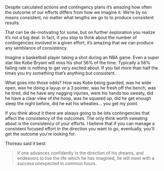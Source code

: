 <!--
slug: expected-outcomes-handling-failure
date: Mon Jan 14 2008 09:00:00 GMT+0100 (CET)
tags: goals, philosophy
title: Expected Outcomes, Handling Failure
id: 98736283
link: http://joreteg.com/post/98736283/expected-outcomes-handling-failure
raw: {"blog_name":"henrikjoreteg","id":98736283,"post_url":"http://joreteg.com/post/98736283/expected-outcomes-handling-failure","slug":"expected-outcomes-handling-failure","type":"text","date":"2008-01-14 08:00:00 GMT","timestamp":1200297600,"state":"published","format":"markdown","reblog_key":"eNZ4mZTU","tags":["goals","philosophy"],"short_url":"http://tmblr.co/ZgL_Yy5ufYR","recommended_source":null,"recommended_color":null,"highlighted":[],"note_count":0,"title":"Expected Outcomes, Handling Failure","body":"<p>Despite calculated actions and contingency plans it&rsquo;s amazing how often the outcome of our efforts differs from how we imagine it. We&rsquo;re by no means consistent, no matter what lengths we go to to produce consistent results.</p>\n\n<p>That can be de-motivating for some, but on further exploration you realize it&rsquo;s not a big deal. In fact, if you stop to think about the number of contingencies involved in a given effort, it&rsquo;s amazing that we can produce any semblance of consistency.</p>\n\n<p>Imagine a basketball player taking a shot during an NBA game. Even a super star like Kobe Bryant will miss his shot 56% of the time. Typically a 56% failing rate is nothing to get very excited about. If you fail more than half the times you try something that&rsquo;s anything but consistent.</p>\n\n<p>What goes into those odds? How was Kobe being guarded, was he wide open, was he doing a layup or a 3 pointer, was he fresh off the bench, was he tired, did he have any nagging injuries, were his hands too sweaty, did he have a clear view of the hoop, was he squared up, did he get enough sleep the night before, did he eat his wheaties&hellip; you get my point.</p>\n\n<p>If you think about it there are always going to be lots contingencies that affect the consistency of the outcomes. The only think worth sweating about is the consistency of your efforts. I believe that if you can manage a consistent focused effort in the direction you want to go, eventually, you&rsquo;ll get the outcome you&rsquo;re looking for.</p>\n\n<p>Thoreau said it best:</p>\n\n<blockquote>If one advances confidently in the direction of his dreams, and endeavors to live the life which he has imagined, he will meet with a success unexpected in common hours.</blockquote>","reblog":{"tree_html":"","comment":"<p><p>Despite calculated actions and contingency plans it’s amazing how often the outcome of our efforts differs from how we imagine it. We’re by no means consistent, no matter what lengths we go to to produce consistent results.</p>\n\n<p>That can be de-motivating for some, but on further exploration you realize it’s not a big deal. In fact, if you stop to think about the number of contingencies involved in a given effort, it’s amazing that we can produce any semblance of consistency.</p>\n\n<p>Imagine a basketball player taking a shot during an NBA game. Even a super star like Kobe Bryant will miss his shot 56% of the time. Typically a 56% failing rate is nothing to get very excited about. If you fail more than half the times you try something that’s anything but consistent.</p>\n\n<p>What goes into those odds? How was Kobe being guarded, was he wide open, was he doing a layup or a 3 pointer, was he fresh off the bench, was he tired, did he have any nagging injuries, were his hands too sweaty, did he have a clear view of the hoop, was he squared up, did he get enough sleep the night before, did he eat his wheaties… you get my point.</p>\n\n<p>If you think about it there are always going to be lots contingencies that affect the consistency of the outcomes. The only think worth sweating about is the consistency of your efforts. I believe that if you can manage a consistent focused effort in the direction you want to go, eventually, you’ll get the outcome you’re looking for.</p>\n\n<p>Thoreau said it best:</p>\n\n<blockquote>If one advances confidently in the direction of his dreams, and endeavors to live the life which he has imagined, he will meet with a success unexpected in common hours.</blockquote></p>"},"trail":[{"blog":{"name":"henrikjoreteg","active":true,"theme":{"header_full_width":1500,"header_full_height":500,"header_focus_width":676,"header_focus_height":380,"avatar_shape":"circle","background_color":"#F6F6F6","body_font":"Helvetica Neue","header_bounds":"0,1249,380,573","header_image":"http://static.tumblr.com/df7befc8b0387cf597578e613c221cb3/uzkwgdq/FAjnt7hyg/tumblr_static_agmw2bdhkjs4ws4sscw44swgc.jpg","header_image_focused":"http://static.tumblr.com/df7befc8b0387cf597578e613c221cb3/uzkwgdq/1oSnt7hyh/tumblr_static_tumblr_static_agmw2bdhkjs4ws4sscw44swgc_focused_v3.jpg","header_image_scaled":"http://static.tumblr.com/df7befc8b0387cf597578e613c221cb3/uzkwgdq/FAjnt7hyg/tumblr_static_agmw2bdhkjs4ws4sscw44swgc_2048_v2.jpg","header_stretch":true,"link_color":"#529ECC","show_avatar":true,"show_description":true,"show_header_image":true,"show_title":true,"title_color":"#444444","title_font":"Helvetica Neue","title_font_weight":"bold"}},"post":{"id":"98736283"},"content_raw":"<p><p>Despite calculated actions and contingency plans it’s amazing how often the outcome of our efforts differs from how we imagine it. We’re by no means consistent, no matter what lengths we go to to produce consistent results.</p>\n\n<p>That can be de-motivating for some, but on further exploration you realize it’s not a big deal. In fact, if you stop to think about the number of contingencies involved in a given effort, it’s amazing that we can produce any semblance of consistency.</p>\n\n<p>Imagine a basketball player taking a shot during an NBA game. Even a super star like Kobe Bryant will miss his shot 56% of the time. Typically a 56% failing rate is nothing to get very excited about. If you fail more than half the times you try something that’s anything but consistent.</p>\n\n<p>What goes into those odds? How was Kobe being guarded, was he wide open, was he doing a layup or a 3 pointer, was he fresh off the bench, was he tired, did he have any nagging injuries, were his hands too sweaty, did he have a clear view of the hoop, was he squared up, did he get enough sleep the night before, did he eat his wheaties… you get my point.</p>\n\n<p>If you think about it there are always going to be lots contingencies that affect the consistency of the outcomes. The only think worth sweating about is the consistency of your efforts. I believe that if you can manage a consistent focused effort in the direction you want to go, eventually, you’ll get the outcome you’re looking for.</p>\n\n<p>Thoreau said it best:</p>\n\n<blockquote>If one advances confidently in the direction of his dreams, and endeavors to live the life which he has imagined, he will meet with a success unexpected in common hours.</blockquote></p>","content":"<p><p>Despite calculated actions and contingency plans it’s amazing how often the outcome of our efforts differs from how we imagine it. We’re by no means consistent, no matter what lengths we go to to produce consistent results.</p>\n\n<p>That can be de-motivating for some, but on further exploration you realize it’s not a big deal. In fact, if you stop to think about the number of contingencies involved in a given effort, it’s amazing that we can produce any semblance of consistency.</p>\n\n<p>Imagine a basketball player taking a shot during an NBA game. Even a super star like Kobe Bryant will miss his shot 56% of the time. Typically a 56% failing rate is nothing to get very excited about. If you fail more than half the times you try something that’s anything but consistent.</p>\n\n<p>What goes into those odds? How was Kobe being guarded, was he wide open, was he doing a layup or a 3 pointer, was he fresh off the bench, was he tired, did he have any nagging injuries, were his hands too sweaty, did he have a clear view of the hoop, was he squared up, did he get enough sleep the night before, did he eat his wheaties… you get my point.</p>\n\n<p>If you think about it there are always going to be lots contingencies that affect the consistency of the outcomes. The only think worth sweating about is the consistency of your efforts. I believe that if you can manage a consistent focused effort in the direction you want to go, eventually, you’ll get the outcome you’re looking for.</p>\n\n<p>Thoreau said it best:</p>\n\n<blockquote><p>If one advances confidently in the direction of his dreams, and endeavors to live the life which he has imagined, he will meet with a success unexpected in common hours.</p></blockquote></p>","is_current_item":true,"is_root_item":true}]}
publish: 2008-01-014
-->


<p>Despite calculated actions and contingency plans it&rsquo;s amazing how often the outcome of our efforts differs from how we imagine it. We&rsquo;re by no means consistent, no matter what lengths we go to to produce consistent results.</p>

<p>That can be de-motivating for some, but on further exploration you realize it&rsquo;s not a big deal. In fact, if you stop to think about the number of contingencies involved in a given effort, it&rsquo;s amazing that we can produce any semblance of consistency.</p>

<p>Imagine a basketball player taking a shot during an NBA game. Even a super star like Kobe Bryant will miss his shot 56% of the time. Typically a 56% failing rate is nothing to get very excited about. If you fail more than half the times you try something that&rsquo;s anything but consistent.</p>

<p>What goes into those odds? How was Kobe being guarded, was he wide open, was he doing a layup or a 3 pointer, was he fresh off the bench, was he tired, did he have any nagging injuries, were his hands too sweaty, did he have a clear view of the hoop, was he squared up, did he get enough sleep the night before, did he eat his wheaties&hellip; you get my point.</p>

<p>If you think about it there are always going to be lots contingencies that affect the consistency of the outcomes. The only think worth sweating about is the consistency of your efforts. I believe that if you can manage a consistent focused effort in the direction you want to go, eventually, you&rsquo;ll get the outcome you&rsquo;re looking for.</p>

<p>Thoreau said it best:</p>

<blockquote>If one advances confidently in the direction of his dreams, and endeavors to live the life which he has imagined, he will meet with a success unexpected in common hours.</blockquote>
